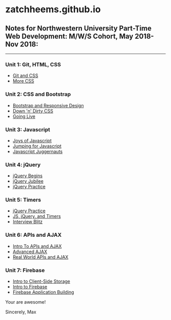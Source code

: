 # zatchheems.github.io
## Notes for Northwestern University Part-Time Web Development: M/W/S Cohort, May 2018-Nov 2018:

---

### Unit 1: Git, HTML, CSS
* [Git and CSS](./01-html-git-css/html/git-and-css.html)
* [More CSS](./01-html-git-css/html/more-css.html)

### Unit 2: CSS and Bootstrap
* [Bootstrap and Responsive Design](./02-css-bootstrap/html/bootstrap-responsive-design.html)
* [Down 'n' Dirty CSS](./02-css-bootstrap/html/downndirty-css.html)
* [Going Live](./02-css-bootstrap/html/going-live.html)

### Unit 3: Javascript
* [Joys of Javascript](./03-javascript/html/joys-of-javascript.html)
* [Jumping for Javascript](./03-javascript/html/jumping-for-javascript.html)
* [Javascript Juggernauts](./03-javascript/html/javascript-juggernauts.html)

### Unit 4: jQuery
* [jQuery Begins](./04-jquery/html/jquery-begins.html)
* [jQuery Jubilee](./04-jquery/html/jquery-jubilee.html)
* [jQuery Practice](./04-jquery/html/jquery-practice.html)

### Unit 5: Timers
* [jQuery Practice](./05-timers/html/review.html)
* [JS, jQuery, and Timers](./05-timers/html/js-timers.html)
* [Interview Blitz](./05-timers/html/interview-blitz.html)

### Unit 6: APIs and AJAX
* [Intro To APIs and AJAX](./06-ajax/html/api-ajax-intro.html)
* [Advanced AJAX](./06-ajax/html/advanced-ajax.html)
* [Real World APIs and AJAX](./06-ajax/html/real-world-apis.html)

### Unit 7: Firebase
* [Intro to Client-Side Storage](./07-firebase/html/client-side-storage.html)
* [Intro to Firebase](./07-firebase/html/intro-to-firebase.html)
* [Firebase Application Building](./07-firebase/html/firebase-application-building.html)

Your are awesome!

Sincerely,
Max

